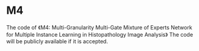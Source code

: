 # M4
The code of 《M4: Multi-Granularity Multi-Gate Mixture of Experts Network for Multiple Instance Learning in Histopathology Image Analysis》
The code will be publicly available if it is accepted.
